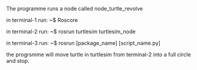 

The programme runs a node called node_turtle_revolve

in terminal-1 run: ~$ Roscore

in terminal-2 run:
~$ rosrun turtlesim turtlesim_node

in terminal-3 run: ~$ rosrun [package_name] [script_name.py]

the progrsmme will move turtle in turtlesim from terminal-2 into a full circle and stop.

